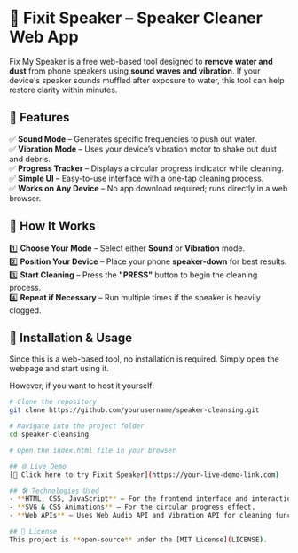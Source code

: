 # 📢 Fixit Speaker – Speaker Cleaner Web App  

Fix My Speaker is a free web-based tool designed to **remove water and dust** from phone speakers using **sound waves and vibration**. If your device's speaker sounds muffled after exposure to water, this tool can help restore clarity within minutes.  

## 🚀 Features  

✅ **Sound Mode** – Generates specific frequencies to push out water.  
✅ **Vibration Mode** – Uses your device’s vibration motor to shake out dust and debris.  
✅ **Progress Tracker** – Displays a circular progress indicator while cleaning.  
✅ **Simple UI** – Easy-to-use interface with a one-tap cleaning process.  
✅ **Works on Any Device** – No app download required; runs directly in a web browser.  

## 🎯 How It Works  

1️⃣ **Choose Your Mode** – Select either **Sound** or **Vibration** mode.  
2️⃣ **Position Your Device** – Place your phone **speaker-down** for best results.  
3️⃣ **Start Cleaning** – Press the **"PRESS"** button to begin the cleaning process.  
4️⃣ **Repeat if Necessary** – Run multiple times if the speaker is heavily clogged.  

## 📂 Installation & Usage  

Since this is a web-based tool, no installation is required. Simply open the webpage and start using it.  

However, if you want to host it yourself:  

```bash
# Clone the repository
git clone https://github.com/yourusername/speaker-cleansing.git

# Navigate into the project folder
cd speaker-cleansing

# Open the index.html file in your browser

## 🌐 Live Demo  
[🔗 Click here to try Fixit Speaker](https://your-live-demo-link.com)  

## 🛠️ Technologies Used  
- **HTML, CSS, JavaScript** – For the frontend interface and interactions.  
- **SVG & CSS Animations** – For the circular progress effect.  
- **Web APIs** – Uses Web Audio API and Vibration API for cleaning functionality.  

## 📜 License  
This project is **open-source** under the [MIT License](LICENSE).  


